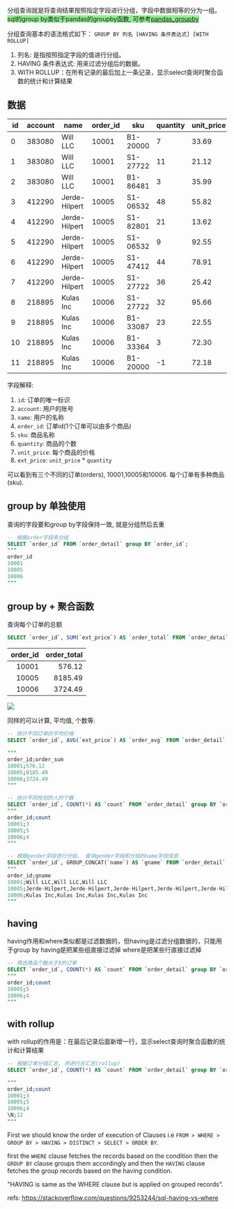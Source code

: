 
分组查询就是将查询结果按照指定字段进行分组，字段中数据相等的分为一组。
<font style="background: lightgreen">sql的group by类似于pandas的groupby函数, 可参考[pandas_groupby](/pandas_groupby/)</font>


分组查询基本的语法格式如下：
`GROUP BY 列名 [HAVING 条件表达式] [WITH ROLLUP]`

1. 列名: 是指按照指定字段的值进行分组。
2. HAVING 条件表达式: 用来过滤分组后的数据。
3. WITH ROLLUP：在所有记录的最后加上一条记录，显示select查询时聚合函数的统计和计算结果


## 数据
id|account|name|order_id|sku|quantity|unit_price|ext_price
--|--|--|--|--|--|--|--
0|383080|Will LLC|10001|B1-20000|7|33.69|235.83
1|383080|Will LLC|10001|S1-27722|11|21.12|232.32
2|383080|Will LLC|10001|B1-86481|3|35.99|107.97
3|412290|Jerde-Hilpert|10005|S1-06532|48|55.82|2679.36
4|412290|Jerde-Hilpert|10005|S1-82801|21|13.62|286.02
5|412290|Jerde-Hilpert|10005|S1-06532|9|92.55|832.95
6|412290|Jerde-Hilpert|10005|S1-47412|44|78.91|3472.04
7|412290|Jerde-Hilpert|10005|S1-27722|36|25.42|915.12
8|218895|Kulas Inc|10006|S1-27722|32|95.66|3061.12
9|218895|Kulas Inc|10006|B1-33087|23|22.55|518.65
10|218895|Kulas Inc|10006|B1-33364|3|72.30|216.90
11|218895|Kulas Inc|10006|B1-20000|-1|72.18|-72.18

字段解释:
1. `id`: 订单的唯一标识
2. `account`: 用户的账号
3. `name`: 用户的名称
4. `order_id`: 订单id(1个订单可以由多个商品)
5. `sku`: 商品名称
6. `quantity`: 商品的个数
7. `unit_price`: 每个商品的价格
8. `ext_price`: `unit_price` * `quantity`

可以看到有三个不同的订单(orders), 10001,10005和10006. 每个订单有多种商品(sku).

## group by 单独使用
查询的字段要和group by字段保持一致, 就是分组然后去重
```sql
-- 根据order字段来分组
SELECT `order_id` FROM `order_detail` group BY `order_id`;
"""
order_id
10001
10005
10006
"""
```

## group by + 聚合函数

查询每个订单的总额
```sql
SELECT `order_id`, SUM(`ext_price`) AS `order_total` FROM `order_detail` group BY `order_id`;
```

| order_id | order_total | 
| ---: | ---: | 
| 10001 | 576.12 | 
| 10005 | 8185.49 | 
| 10006 | 3724.49 | 

![](./sql_group/2.png)

同样的可以计算, 平均值, 个数等:

```sql
-- 统计不同订单的平均价格
SELECT `order_id`, AVG(`ext_price`) AS `order_avg` FROM `order_detail` group BY `order_id`;

"""
order_id;order_sum
10001;576.12
10005;8185.49
10006;3724.49
"""

-- 统计不同性别的人的个数
SELECT `order_id`, COUNT(*) AS `count` FROM `order_detail` group BY `order_id`;
"""
order_id;count
10001;3
10005;5
10006;4
"""

-- 根据gender字段进行分组， 查询gender字段和分组的name字段信息
SELECT `order_id`, GROUP_CONCAT(`name`) AS `gname` FROM `order_detail` group BY `order_id`;
"""
order_id;gname
10001;Will LLC,Will LLC,Will LLC
10005;Jerde-Hilpert,Jerde-Hilpert,Jerde-Hilpert,Jerde-Hilpert,Jerde-Hilpert
10006;Kulas Inc,Kulas Inc,Kulas Inc,Kulas Inc
"""
```


## having
having作用和where类似都是过滤数据的，但having是过滤分组数据的，只能用于group by
having是把某些组直接过滤掉
where是把某些行直接过滤掉
```sql
-- 筛选商品个数大于3的订单
SELECT `order_id`, COUNT(*) AS `count` FROM `order_detail` group BY `order_id` HAVING `count` > 3;
"""
order_id;count
10005;5
10006;4
"""
```


## with rollup
with rollup的作用是：在最后记录后面新增一行，显示select查询时聚合函数的统计和计算结果
```sql
-- 根据订单分组汇总, 并进行总汇总(rollup)
SELECT `order_id`, COUNT(*) AS `count` FROM `order_detail` group BY `order_id` with rollup;

"""
order_id;count
10001;3
10005;5
10006;4
\N;12
"""
```




First we should know the order of execution of Clauses i.e `FROM > WHERE > GROUP BY > HAVING > DISTINCT > SELECT > ORDER BY`. 


first the `WHERE` clause fetches the records based on the condition then the `GROUP BY` clause groups them accordingly and then the `HAVING` clause fetches the group records based on the having condition.

"HAVING is same as the WHERE clause but is applied on grouped records".





refs:
https://stackoverflow.com/questions/9253244/sql-having-vs-where